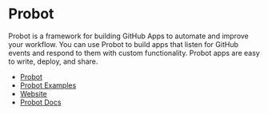 # Probot

Probot is a framework for building GitHub Apps to automate and improve your workflow. You can use Probot to build apps that listen for GitHub events and respond to them with custom functionality. Probot apps are easy to write, deploy, and share.

- [Probot](https://github.com/probot)
- [Probot Examples](https://github.com/probot?q=example)
- [Website](https://probot.github.io)
- [Probot Docs](https://probot.github.io/docs/)

